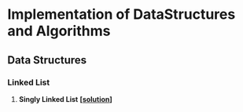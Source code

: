 # Implementation of DataStructures and Algorithms

## Data Structures

### Linked List
 
1) **Singly Linked List** **[[solution]()]**
<!--
2) **Doubly Linked List** **[[solution]()]**
-->
